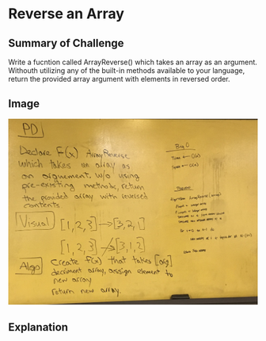 # Reverse an Array

## Summary of Challenge

Write a fucntion called ArrayReverse() which takes an array as an argument.
Withouth utilizing any of the built-in methods available to your language, return
the provided array argument with elements in reversed order.

## Image

![whiteboard_image](../../assets/array_reverse.jpg)

## Explanation

